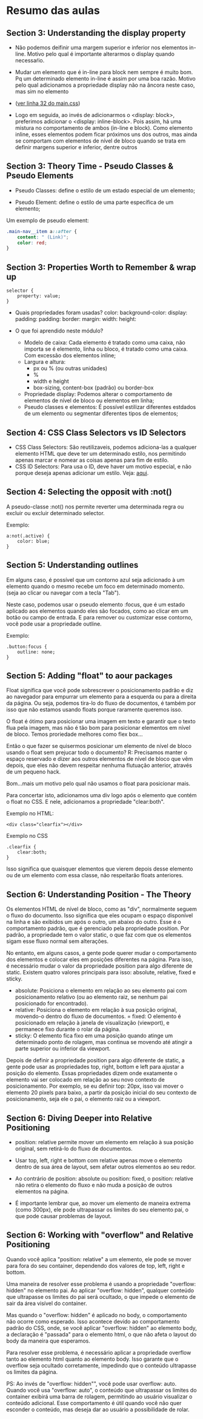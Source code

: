 # Resumo das aulas

## Section 3: Understanding the display property

- Não podemos deifinir uma margem superior e inferior nos elementos in-line. Motivo pelo qual é importante alterarmos o display quando necessaŕio.

- Mudar um elemento que é in-line para block nem sempre é muito bom. Pq um determinado elemento in-line é assim por uma boa razão. Motivo pelo qual adicionamos a propriedade display não na âncora neste caso, mas sim no elemento <li> ([ver linha 32 do main.css](https://github.com/Filipe-vilela-felix/css-complete-guide/blob/main/main.css#L32))

- Logo em seguida, ao invés de adicionarmos o <display: block>, preferimos adicionar o <display: inline-block>. Pois assim, há uma mistura no comportamento de ambos (in-line e block). Como elemento inline, esses elementos podem ficar próximos uns dos outros, mas ainda se comportam com elementos de nível de bloco quando se trata em definir margens superior e inferior, dentre outros

## Section 3: Theory Time - Pseudo Classes & Pseudo Elements

- Pseudo Classes: define o estilo de um estado especial de um elemento;

- Pseudo Element: define o estilo de uma parte específica de um elemento;

Um exemplo de pseudo element:

```css
.main-nav__item a::after {
    content: " (Link)";
    color: red;
}
```
## Section 3: Properties Worth to Remember & wrap up

```
selector {
    property: value;
}
```

- Quais propriedades foram usadas?
    color:
    background-color:
    display:
    padding:
    padding:
    border:
    margin:
    width:
    height:

- O que foi aprendido neste módulo?
    - Modelo de caixa: 
        Cada elemento é tratado como uma caixa, não importa se é elemento, linha ou bloco, é tratado como uma caixa. Com excessão dos elementos inline;
    - Largura e altura:
        - px ou % (ou outras unidades)
        - %
        - width e height
        - box-sizing, content-box (padrão) ou border-box
    - Propriedade display:
        Podemos alterar o comportamento de elementos de nível de bloco ou elementos em linha;
    - Pseudo classes e elementos:
        É possível estilizar diferentes estdados de um elemento ou segmentar diferentes tipos de elementos;

## Section 4: CSS Class Selectors vs ID Selectors

- CSS Class Selectors:
    São reutilizaveis, podemos adiciona-las a qualquer elemento HTML que deve ter um determinado estilo, nos permitindo apenas marcar e nomear as coisas apenas para fim de estilo.
- CSS ID Selectors:
    Para usa o ID, deve haver um motivo especial, e não porque deseja apenas adicionar um estilo. Veja: [aqui](index.html#intro).

## Section 4: Selecting the opposit with :not()

A pseudo-classe :not() nos permite reverter uma determinada regra ou excluir ou excluir determinado selector.

Exemplo:
```
a:not(.active) {
    color: blue;
}
```

## Section 5: Understanding outlines

Em alguns caso, é possível que um contorno azul seja adicionado à um elemento quando o mesmo recebe um foco em determinado momento. (seja ao clicar ou navegar com a tecla "Tab").

Neste caso, podemos usar o pseudo elemento :focus, que é um estado aplicado aos elementos quando eles são focados, como ao clicar em um botão ou campo de entrada. E para remover ou customizar esse contorno, você pode usar a propriedade outline.

Exemplo:
```
.button:focus {
    outline: none;
}
```

## Section 5: Adding "float" to aour packages

Float significa que você pode sobrescrever o posicionamento padrão e diz ao navegador para empurrar um elemento para a esquerda ou para a direita da página. Ou seja, podemos tira-lo do fluxo de documentos, é também por isso que não estamos usando floats porque raramente queremos isso.

O float é ótimo para posicionar uma imagem em texto e garantir que o texto flua pela imagem, mas não é tão bom para posicionar elementos em nível de bloco. Temos proriedade melhores como flex box...

Então o que fazer se quisermos posicionar um elemento de nível de bloco usando o float sem prejucar todo o documento?
R: Precisamos manter o espaço reservado e dizer aos outros elementos de nível de bloco que vêm depois, que eles não devem respeitar nenhuma flutuação anterior, através de um pequeno hack.

Bom...mais um motivo pelo qual não usamos o float para posicionar mais.

Para concertar isto, adicionamos uma div logo após o elemento que contém o float no CSS. E nele, adicionamos a propriedade "clear:both".

Exemplo no HTML:
```
<div class="clearfix"></div>
```
Exemplo no CSS
```
.clearfix {
    clear:both;
}
```
Isso significa que quaisquer elementos que vierem depois desse elemento ou de um elemento com essa classe, não respeitarão floats anteriores.

## Section 6: Understanding Position - The Theory

Os elementos HTML de nível de bloco, como as "div", normalmente seguem o fluxo do documento. Isso significa que eles ocupam o espaço disponível na linha e são exibidos um após o outro, um abaixo do outro. Esse é o comportamento padrão, que é gerenciado pela propriedade position. Por padrão, a propriedade tem o valor static, o que faz com que os elementos sigam esse fluxo normal sem alterações.

No entanto, em alguns casos, a gente pode querer mudar o comportamento dos elementos e colocar eles em posições diferentes na página. Para isso, é necessário mudar o valor da propriedade position para algo diferente de static. Existem quatro valores principais para isso: absolute, relative, fixed e sticky.

- absolute: Posiciona o elemento em relação ao seu elemento pai com posicionamento relativo (ou ao elemento raiz, se nenhum pai posicionado for encontrado).
- relative: Posiciona o elemento em relação à sua posição original, movendo-o dentro do fluxo de documentos.
= fixed: O elemento é posicionado em relação à janela de visualização (viewport), e permanece fixo durante o rolar da página.
- sticky: O elemento fica fixo em uma posição quando atinge um determinado ponto de rolagem, mas continua se movendo até atingir a parte superior ou inferior da viewport.

Depois de definir a propriedade position para algo diferente de static, a gente pode usar as propriedades top, right, bottom e left para ajustar a posição do elemento. Essas propriedades dizem onde exatamente o elemento vai ser colocado em relação ao seu novo contexto de posicionamento. Por exemplo, se eu definir top: 20px, isso vai mover o elemento 20 pixels para baixo, a partir da posição inicial do seu contexto de posicionamento, seja ele o pai, o elemento raiz ou a viewport.

## Section 6: Diving Deeper into Relative Positioning

- position: relative permite mover um elemento em relação à sua posição original, sem retirá-lo do fluxo de documentos.

- Usar top, left, right e bottom com relative apenas move o elemento dentro de sua área de layout, sem afetar outros elementos ao seu redor.

- Ao contrário de position: absolute ou position: fixed, o position: relative não retira o elemento do fluxo e não muda a posição de outros elementos na página.

- É importante lembrar que, ao mover um elemento de maneira extrema (como 300px), ele pode ultrapassar os limites do seu elemento pai, o que pode causar problemas de layout.

## Section 6: Working with "overflow" and Relative Positioning

Quando você aplica "position: relative" a um elemento, ele pode se mover para fora do seu container, dependendo dos valores de top, left, right e bottom.

Uma maneira de resolver esse problema é usando a propriedade "overflow: hidden" no elemento pai. Ao aplicar "overflow: hidden", qualquer conteúdo que ultrapasse os limites do pai será ocultado, o que impede o elemento de sair da área visível do container.

Mas quando o "overflow: hidden" é aplicado no body, o comportamento não ocorre como esperado.
Isso acontece devido ao comportamento padrão do CSS, onde, se você aplicar "overflow: hidden" ao elemento body, a declaração é "passada" para o elemento html, o que não afeta o layout do body da maneira que esperamos.

Para resolver esse problema, é necessário aplicar a propriedade overflow tanto ao elemento html quanto ao elemento body. Isso garante que o overflow seja ocultado corretamente, impedindo que o conteúdo ultrapasse os limites da página.

PS: Ao invés de "overflow: hidden"", você pode usar overflow: auto. Quando você usa "overflow: auto", o conteúdo que ultrapassar os limites do container exibirá uma barra de rolagem, permitindo ao usuário visualizar o conteúdo adicional. Esse comportamento é útil quando você não quer esconder o conteúdo, mas deseja dar ao usuário a possibilidade de rolar.